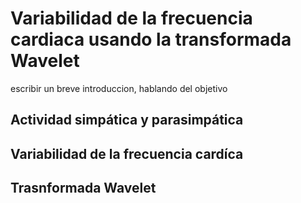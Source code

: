 # Variabilidad de la frecuencia cardiaca usando la transformada Wavelet
escribir un breve introduccion, hablando del objetivo 
## Actividad simpática y parasimpática
## Variabilidad de la frecuencia cardíca
## Trasnformada Wavelet
